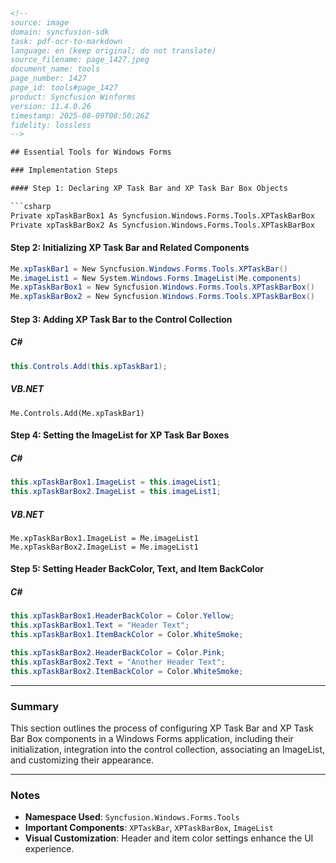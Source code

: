 ```html
<!-- 
source: image
domain: syncfusion-sdk
task: pdf-ocr-to-markdown
language: en (keep original; do not translate)
source_filename: page_1427.jpeg
document_name: tools
page_number: 1427
page_id: tools#page_1427
product: Syncfusion Winforms
version: 11.4.0.26
timestamp: 2025-08-09T08:50:26Z
fidelity: lossless
-->

## Essential Tools for Windows Forms

### Implementation Steps

#### Step 1: Declaring XP Task Bar and XP Task Bar Box Objects

```csharp
Private xpTaskBarBox1 As Syncfusion.Windows.Forms.Tools.XPTaskBarBox
Private xpTaskBarBox2 As Syncfusion.Windows.Forms.Tools.XPTaskBarBox
```

#### Step 2: Initializing XP Task Bar and Related Components

```csharp
Me.xpTaskBar1 = New Syncfusion.Windows.Forms.Tools.XPTaskBar()
Me.imageList1 = New System.Windows.Forms.ImageList(Me.components)
Me.xpTaskBarBox1 = New Syncfusion.Windows.Forms.Tools.XPTaskBarBox()
Me.xpTaskBarBox2 = New Syncfusion.Windows.Forms.Tools.XPTaskBarBox()
```

#### Step 3: Adding XP Task Bar to the Control Collection

##### C#

```csharp
this.Controls.Add(this.xpTaskBar1);
```

##### VB.NET

```vbnet
Me.Controls.Add(Me.xpTaskBar1)
```

#### Step 4: Setting the ImageList for XP Task Bar Boxes

##### C#

```csharp
this.xpTaskBarBox1.ImageList = this.imageList1;
this.xpTaskBarBox2.ImageList = this.imageList1;
```

##### VB.NET

```vbnet
Me.xpTaskBarBox1.ImageList = Me.imageList1
Me.xpTaskBarBox2.ImageList = Me.imageList1
```

#### Step 5: Setting Header BackColor, Text, and Item BackColor

##### C#

```csharp
this.xpTaskBarBox1.HeaderBackColor = Color.Yellow;
this.xpTaskBarBox1.Text = "Header Text";
this.xpTaskBarBox1.ItemBackColor = Color.WhiteSmoke;

this.xpTaskBarBox2.HeaderBackColor = Color.Pink;
this.xpTaskBarBox2.Text = "Another Header Text";
this.xpTaskBarBox2.ItemBackColor = Color.WhiteSmoke;
```

---

### Summary

This section outlines the process of configuring XP Task Bar and XP Task Bar Box components in a Windows Forms application, including their initialization, integration into the control collection, associating an ImageList, and customizing their appearance.

---

### Notes

- **Namespace Used**: `Syncfusion.Windows.Forms.Tools`
- **Important Components**: `XPTaskBar`, `XPTaskBarBox`, `ImageList`
- **Visual Customization**: Header and item color settings enhance the UI experience.

<!-- tags: [Syncfusion Winforms, XP Task Bar, XP Task Bar Box, ImageList, Header, Item BackColor, Windows Forms, Essential Tools] keywords: [Syncfusion, XP Task Bar, XP Task Bar Box, Windows Forms, Initialization, Customization, Visual Appearance] -->
```